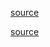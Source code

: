 [source](https://juejin.im/post/5a6a91276fb9a01cbd58ce32)

[source](https://github.com/gzgogo/electron-react-demo/blob/master/app/appEntry.js)